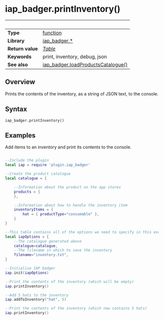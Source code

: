 # iap_badger.printInventory()

|                      | &nbsp; 
| -------------------- | ---------------------------------------------------------------
| __Type__             | [function](http://docs.coronalabs.com/api/type/Function.html)
| __Library__          | [iap_badger.*](Readme.markdown)
| __Return value__     | _[Table](http://docs.coronalabs.com/api/type/Table.html)_
| __Keywords__         | print, inventory, debug, json
| __See also__         | [iap_badger.loadProductsCatalogue()](getLoadProductsCatalogue.markdown)


## Overview

Prints the contents of the inventory, as a string of JSON text, to the console.

## Syntax

	iap_badger.printInventory()


## Examples

Add items to an inventory and print its contents to the console.


```lua

--Include the plugin
local iap = require 'plugin.iap_badger'

--Create the product catalogue
local catalogue = {

    --Information about the product on the app stores
    products = {    
    },

    --Information about how to handle the inventory item
    inventoryItems = {
        hat = { productType="consumable" },
    }
}

--This table contains all of the options we need to specify in this example program.
local iapOptions = {
    --The catalogue generated above
    catalogue=catalogue,
    --The filename in which to save the inventory
    filename="inventory.txt",
}

--Initialise IAP badger
iap.init(iapOptions)

--Print the contents of the inventory (which will be empty)
iap.printInventory()

--Add 5 hats to the inventory
iap.addToInventory("hat", 5)

--Print the contents of the inventory (which now contains 5 hats)
iap.printInventory()


```

